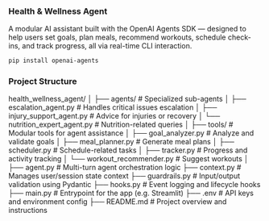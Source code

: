 
### Health & Wellness Agent
A modular AI assistant built with the OpenAI Agents SDK — designed to help users set goals, plan meals, recommend workouts, schedule check-ins, and track progress, all via real-time CLI interaction.



```bash
pip install openai-agents
```

###  Project Structure 
health_wellness_agent/
│
├── agents/                          # Specialized sub-agents
│   ├── escalation_agent.py          # Handles critical issues escalation
│   ├── injury_support_agent.py      # Advice for injuries or recovery
│   └── nutrition_expert_agent.py    # Nutrition-related queries
│
├── tools/                           # Modular tools for agent assistance
│   ├── goal_analyzer.py             # Analyze and validate goals
│   ├── meal_planner.py              # Generate meal plans
│   ├── scheduler.py                 # Schedule-related tasks
│   ├── tracker.py                   # Progress and activity tracking
│   └── workout_recommender.py       # Suggest workouts
│
├── agent.py                         # Multi-turn agent orchestration logic
├── context.py                       # Manages user/session state context
├── guardrails.py                    # Input/output validation using Pydantic
├── hooks.py                         # Event logging and lifecycle hooks
├── main.py                          # Entrypoint for the app (e.g. Streamlit)
├── .env                             # API keys and environment config
├── README.md                        # Project overview and instructions
